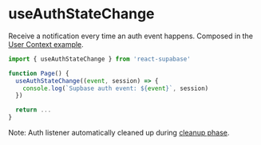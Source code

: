 # useAuthStateChange

Receive a notification every time an auth event happens. Composed in the [User Context example](/documentation/recipes/user-context).

```js
import { useAuthStateChange } from 'react-supabase'

function Page() {
  useAuthStateChange((event, session) => {
    console.log(`Supbase auth event: ${event}`, session)
  })

  return ...
}
```

Note: Auth listener automatically cleaned up during [cleanup phase](https://reactjs.org/docs/hooks-effect.html#effects-with-cleanup).

